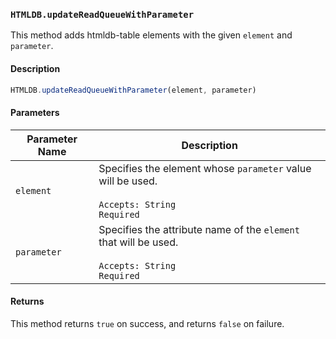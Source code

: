 ### `HTMLDB.updateReadQueueWithParameter`

This method adds htmldb-table elements with the given `element` and `parameter`.

#### Description

```javascript
HTMLDB.updateReadQueueWithParameter(element, parameter)
```

#### Parameters

| Parameter Name             | Description                               |
| -------------------------- | ----------------------------------------- |
| `element` | Specifies the element whose `parameter` value will be used.<br><br>`Accepts: String`<br>`Required` |
| `parameter` | Specifies the attribute name of the `element` that will be used.<br><br>`Accepts: String`<br>`Required` |

#### Returns

This method returns `true` on success, and returns `false` on failure.